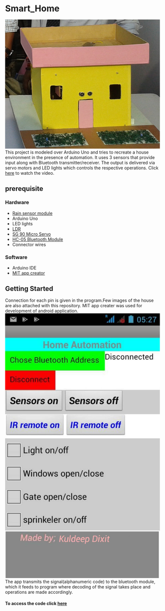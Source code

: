# Smart_Home
![](https://raw.githubusercontent.com/Kuldeep252/Smart_Home/master/Home1.jpg)This project is modeled over Arduino Uno and tries to recreate a house environment in the presence of automation. It uses 3 sensors that provide input along with Bluetooth transmitter/receiver. The output is delivered via servo motors and LED lights which controls the respective operations. Click [here](https://www.youtube.com/watch?v=9MvSyy1kmfc) to watch the video.

## prerequisite
 
### Hardware
 *  [Rain sensor module](https://www.amazon.in/Generic-Rain-Sensitive-Sensor-Detection/dp/B00GTJLQSQ?tag=googinhydr18418-21&tag=googinkenshoo-21&ascsubtag=6f770f62-14d1-4016-a1b4-5fcfa200632e)
 *  Arduino Uno
 *  LED lights
 *  [LDR](https://www.amazon.in/LDR-Light-Dependent-Register-resistor/dp/B018LJPI76/ref=sr_1_2?ie=UTF8&qid=1512967276&sr=8-2&keywords=ldr) 
 *  [SG 90 Micro Servo](https://www.amazon.in/TowerPro-SG90-9g-Mini-Servo/dp/B076HP5MY1?tag=googinhydr18418-21&tag=googinkenshoo-21&ascsubtag=6f770f62-14d1-4016-a1b4-5fcfa200632e)
 *  [HC-05 Bluetooth Module](https://www.amazon.in/CENTIoT-Bluetooth-Transceiver-Module-Output/dp/B01LZTZVGQ?tag=googinhydr18418-21&tag=googinkenshoo-21&ascsubtag=6f770f62-14d1-4016-a1b4-5fcfa200632e)
 *  Connector wires
### Software
 *  Arduino IDE
 *  [MIT app creator](http://ai2.appinventor.mit.edu/)


## Getting Started
 Connection for each pin is given in the program.Few images of the house are also attached with this repository.
 MIT app creater was used for development of android application.![](https://raw.githubusercontent.com/Kuldeep252/Smart_Home/master/screenshot.jpg)The app transmits the signal(alphanumeric code) to the bluetooth module,
 which it feeds to program where decoding of the signal takes place and operations are made accordingly.
 
 #### To access the code click [here](https://github.com/Kuldeep252/Smart_Home/blob/master/Code)
